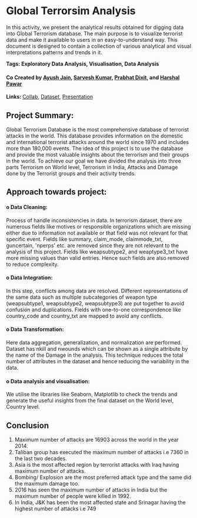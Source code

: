 # Global Terrorsim Analysis
In this activity, we present the analytical results obtained for digging data into Global Terrorism database. The main purpose is to visualize terrorist data and make it available to users in an easy-to-understand way. This document is designed to contain a collection of various analytical and visual interpretations patterns and trends in it. 

<b> Tags: Exploratory Data Analysis, Visualisation, Data Analysis </b> 
#### Co Created by [Ayush Jain](https://github.com/ishu1995), [Sarvesh Kumar](https://github.com/sky309), [Prabhat Dixit](https://github.com/prapcode), and [Harshal Pawar](https://github.com/HarshalPawar88)
<b> Links: </b> [Collab](https://github.com/ishu1995/Global-Terrorism-Analysis/blob/main/CH_%7BFinal_Notebook%7D%7BTeam_Time%7D_%7BGlobal_Terrorism_Analysis%7D_Capstone_Project.ipynb), [Dataset](https://drive.google.com/file/d/1_VJ0L_mX4a1xBYo4Uvz_ND3_-xDW5ebq/view?usp=sharing), [Presentation](https://docs.google.com/presentation/d/19mIPH-6ZdG2zmJsIstJ6-Tz3Z23K7I-2dMFYBfkSnQk/)
## Project Summary: 
Global Terrorism Database is the most comprehensive database of terrorist attacks in the world. This database provides information on the domestic and international terrorist attacks around the world since 1970 and includes more than 180,000 events. The idea of this project is to use the database and provide the most valuable insights about the terrorism and their groups in the world. To achieve our goal we have divided the analysis into three parts Terrorism on World level, Terrorism in India, Attacks and Damage done by the Terrorist groups and their activity trends. 
## Approach towards project:

<h4> o Data Cleaning: </h4> Process of handle inconsistencies in data. In terrorism dataset, there are numerous fields like motives or responsible organizations which are missing either due to information not available or that field was not relevant for that specific event. Fields like summary, claim_mode, claimmode_txt, guncertain, 'nperps' etc. are removed since they are not relevant to the analysis of this project. Fields like weapsubtype2, and weaptype3_txt have more missing values than valid entries. Hence such fields are also removed to reduce complexity.
<h4> o Data Integration: </h4> In this step, conflicts among data are resolved. Different representations of the same data such as multiple subcategories of weapon type (weapsubtype1, weapsubtype2, weapsubtype3) are put together to avoid confusion and duplications. Fields with one-to-one correspondence like country_code and country_txt are mapped to avoid any conflicts. 
<h4> o Data Transformation: </h4> Here data aggregation, generalization, and normalization are performed. Dataset has nkill and nwounds which can be shown as a single attribute by the name of the Damage in the analysis. This technique reduces the total number of attributes in the dataset and hence reducing the variability in the data.
<h4> o Data analysis and visualisation: </h4> We utilise the libraries like Seaborn, Matplotlib to check the trends and generate the useful insights from the final dataset on the World level, Country level. 

## Conclusion
1. Maximum number of attacks are 16903 across the world in the year 2014. 
2. Taliban group has executed the maximum number of attacks i.e 7360 in the last two decades. 
3. Asia is the most affected region by terrorist attacks with Iraq having maximum number of attacks.
4. Bombing/ Explosion are the most preferred attack type and the same did the maximum damage too. 
5. 2016 has seen the maximum number of attacks in India but the maximum number of people were killed in 1992. 
6. In India, J&K has been the most affected state and Srinagar having the highest number of attacks i.e 749
